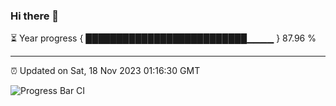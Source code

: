 ### Hi there 👋

⏳ Year progress { ██████████████████████████▁▁▁▁ } 87.96 %

---

⏰ Updated on Sat, 18 Nov 2023 01:16:30 GMT

![Progress Bar CI](https://github.com/ZhaoGui/ZhaoGui/workflows/Progress%20Bar%20CI/badge.svg)
